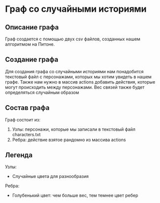 # Граф со случайными историями

## Описание графа
Граф создается с помощью двух csv файлов, созданных нашем алгоритмом на Питоне. 

## Создание графа
Для создания графа со случайными историями нам понадобится текстовый файл с персонажами, которых мы хотим увидеть в нашем графе. Также нам нужно в массив actions добавить действия, которые могут происходить между персонажами. Вес связей также будет определяться случайным образом 

## Состав графа
Граф состоит из:
1.  Узлы: персонажи, которые мы записали в текстовый файл characters.txt
2.  Ребра: действие взятое рандомно из массива actions 

## Легенда
Узлы: 
* Случайные цвета для разнообразия 

Ребра: 
* Голубенький цвет: чем больше вес, тем темнее цвет ребер


